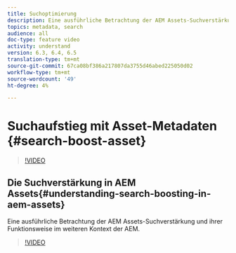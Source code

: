 ```yaml
---
title: Suchoptimierung
description: Eine ausführliche Betrachtung der AEM Assets-Suchverstärkung und ihrer Funktionsweise im weiteren Kontext der AEM.
topics: metadata, search
audience: all
doc-type: feature video
activity: understand
version: 6.3, 6.4, 6.5
translation-type: tm+mt
source-git-commit: 67ca08bf386a217807da3755d46abed225050d02
workflow-type: tm+mt
source-wordcount: '49'
ht-degree: 4%

---
```



# Suchaufstieg mit Asset-Metadaten {#search-boost-asset}

>[!VIDEO](https://video.tv.adobe.com/v/16766/?quality=12&learn=on)

## Die Suchverstärkung in AEM Assets{#understanding-search-boosting-in-aem-assets}

Eine ausführliche Betrachtung der AEM Assets-Suchverstärkung und ihrer Funktionsweise im weiteren Kontext der AEM.

>[!VIDEO](https://video.tv.adobe.com/v/16770/?quality=12&learn=on)
